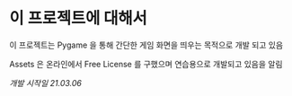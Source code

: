 # 이 프로젝트에 대해서
이 프로젝트는 Pygame 을 통해 간단한 게임 화면을 띄우는 목적으로 개발 되고 있음

Assets 은 온라인에서 Free License 를 구했으며 연습용으로 개발되고 있음을 알림

*개발 시작일 21.03.06*